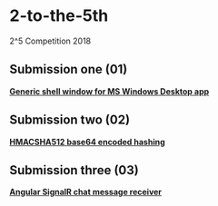 # 2-to-the-5th
2^5 Competition 2018

## Submission one (01)
**[Generic shell window for MS Windows Desktop app](https://github.com/jgrieger/2-to-the-5th/blob/master/One/One/GenericShell.xaml)**

## Submission two (02)
**[HMACSHA512 base64 encoded hashing](https://github.com/jgrieger/2-to-the-5th/blob/master/Two/Two/HmacSha512Hasher.cs)**

## Submission three (03)
**[Angular SignalR chat message receiver](https://github.com/jgrieger/2-to-the-5th/blob/master/Three/message-receiver.component.ts)**

